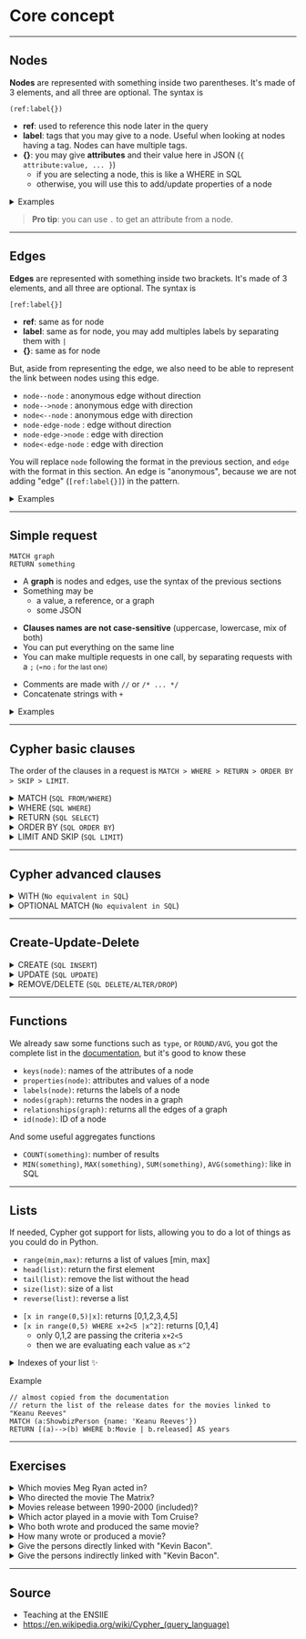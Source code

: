 # Core concept

<hr class="sr">

## Nodes

<div class="row row-cols-md-2 mx-0"><div class="align-self-center">

**Nodes** are represented with something inside two parentheses. It's made of 3 elements, and all three are optional. The syntax is

```none
(ref:label{})
```

</div><div>

* **ref**: used to reference this node later in the query
* **label**: tags that you may give to a node. Useful when looking at nodes having a tag. Nodes can have multiple tags.
* **{}**: you may give **attributes** and their value here in JSON (`{ attribute:value, ... }`)
  * if you are selecting a node, this is like a WHERE in SQL
  * otherwise, you will use this to add/update properties of a node
</div></div>

<details class="details-e">
<summary>Examples</summary>

* `()`: every node
* `(m)`: store every node in m
* `(:Movie)`: every node having the label "Movie"
* `(m:Movie)`: store nodes having the label "Movie" inside m
* `(m:Movie{released:2008})`: store movies released in 2008 in m
* `(:Movie{released:2008})`: only movies released in 2008
* `(:{released:2008})`: nodes having released = 2008
* `(r:{released:2008})`: store nodes having released = 2008 in r
</details>

> **Pro tip**: you can use `.` to get an attribute from a node.

<hr class="sl">

## Edges

<div class="row row-cols-md-2 mx-0"><div class="align-self-center">

**Edges** are represented with something inside two brackets. It's made of 3 elements, and all three are optional. The syntax is

```none
[ref:label{}]
```

* **ref**: same as for node
* **label**: same as for node, you may add multiples labels by separating them with `|`
* **{}**: same as for node
</div><div>

But, aside from representing the edge, we also need to be able to represent the link between nodes using this edge.

* `node--node` : anonymous edge without direction
* `node-->node` : anonymous edge with direction
* `node<--node` : anonymous edge with direction
* `node-edge-node` : edge without direction
* `node-edge->node` : edge with direction
* `node<-edge-node` : edge with direction

You will replace `node` following the format in the previous section, and `edge` with the format in this section. An edge is "anonymous", because we are not adding "edge" (`[ref:label{}]`) in the pattern.
</div></div>

<details class="details-e">
<summary>Examples</summary>

* `()--()`: every two nodes linked together
* `()-->()`: every two nodes, with one having an arrow going to the other
* `(:Movie)--(p)`: store in p, nodes linked with nodes "Movie"
* `(:Movie)<-[:ACTED_IN]-(p)`: store in p, nodes that "ACTED_IN" a Movie
* `(p)-[:ACTED_IN]->(:Movie)`: same
* `()-[a:ACTED_IN]-()`: store in a, every edge labeled "ACTED_IN"
</details>

<hr class="sr">

## Simple request

<div class="row row-cols-md-2 mx-0"><div>

```cypher
MATCH graph
RETURN something
```

* A **graph** is nodes and edges, use the syntax of the previous sections
* Something may be 
  * a value, a reference, or a graph
  * some JSON
</div><div class="align-self-center">

<div>

* **Clauses names are not case-sensitive** (uppercase, lowercase, mix of both)
* You can put everything on the same line
* You can make multiple requests in one call, by separating requests with a `;` <small>(=no `;` for the last one)</small>
</div>

* Comments are made with `//` or `/* ... */`
* Concatenate strings with `+`
</div></div>

<details class="details-e">
<summary>Examples</summary>

* `MATCH (n) RETURN n`: return every node
* `MATCH (m:Movie) RETURN m`: return every node labeled "Movie"
* `MATCH (m:Movie) RETURN m.title`: return the title of every node labeled "Movie"
* `MATCH (m:Movie) RETURN {title:m.title, desc: m.tagline}`: ... as JSON
* `MATCH (m:Movie) RETURN m.title, m.tagline`: ... as a Table
* `MATCH (:Movie)<-[:ACTED_IN]-(p) RETURN p`: nodes that acted in a movie
</details>

<hr class="sl">

## Cypher basic clauses

The order of the clauses in a request is `MATCH > WHERE > RETURN > ORDER BY > SKIP > LIMIT`.

<details class="details-e">
<summary>MATCH (<code>SQL FROM/WHERE</code>)</summary>

As we saw, you call `MATCH` with a graph.

```cypher
MATCH (m:Movie) RETURN m
MATCH m = (:Movie) RETURN m
MATCH g = (:Movie)-[]-() RETURN g
// as a where, but you can only use EQUALS (only released in 2008)
MATCH (m:Movie{released: 2008}) RETURN m
// catesian product
MATCH (m), (p) RETURN m, p
```

> **Pro tip**: You can chain matches if needed.
</details>

<details class="details-e">
<summary>WHERE (<code>SQL WHERE</code>)</summary>

It's working like in SQL. The where will filter the nodes that do not match the condition in the where. Where is taking a boolean, and you can chain conditions with `AND/OR/NOT/IS/XOR`.

* `=, !=, <>, >, <, >=, <=, ...`
* ex: `ref.attribute <> 5`
* `attribute IN [value, value]`
* `attribut =~ "regex"`
* `attribute STARTS WITH, ENDS WITH, CONTAINS`
* `ref:label`: true if ref got this label, false else
* `exists(ref.attribute)`: check if "attribute" exists
* `type(edge) == 'name'`: test if an edge got this name
* you can write an edge in the WHERE like you did in the match

The match can help you simplify complex where clauses, so don't hesitate to use it, as follows

```cypher
// released after 2000
MATCH (m) WHERE m:Movie AND exists(m.released) AND m.released > 2000 RETURN m
// could be simplied to
MATCH (m:Movie) WHERE exists(m.released) AND m.released > 2000 RETURN m

// match every node that PRODUCED a movie, and the movie
MATCH (p)-[:PRODUCED]->(m:Movie) RETURN p, m
// version using where
MATCH (p)--(m) WHERE (p)-[:PRODUCED]->(m:Movie) RETURN p, m
```
</details>

<details class="details-e">
<summary>RETURN (<code>SQL SELECT</code>)</summary>

```cypher
MATCH (m:Movie) RETURN m // node
MATCH (m:Movie) RETURN DISTINCT m // no duplicates results
MATCH (m:Movie) RETURN m.title, m.released // table with title+released
MATCH (m:Movie) RETURN {title: m.title, year: m.released} // JSON
MATCH (m:Movie) RETURN m.title AS title, m.released AS year // rename
```
</details>

<details class="details-e">
<summary>ORDER BY (<code>SQL ORDER BY</code>)</summary>

```cypher
MATCH (m:Movie) RETURN m.title ORDER BY m.title // ASC
MATCH (m:Movie) RETURN m.title ORDER BY m.title ASC
MATCH (m:Movie) RETURN m.title ORDER BY m.title DESC
```
</details>

<details class="details-e">
<summary>LIMIT AND SKIP (<code>SQL LIMIT</code>)</summary>

`SKIP` is used to skip results, while `LIMIT` is used to limit the number of results.

```cypher
// return the oldest movies
MATCH (m:Movie) RETURN m ORDER BY m.released 
SKIP 10 // skip the first 10 results
LIMIT 3 // return only 3 results
```
</details>

<hr class="sr">

## Cypher advanced clauses

<details class="details-e">
<summary>WITH (<code>No equivalent in SQL</code>)</summary>

`WITH` is allowing you to update what you matched, and prepare things for the next matches. You can use WHERE, ORDER BY, LIMIT, etc. inside a WITH!

```cypher
// what's the average released year for the movies in the database?
MATCH (m:Movie) RETURN ROUND(AVG(m.released))
// using a WITH
MATCH (m:Movie) WITH ROUND(AVG(m.released)) as avg RETURN avg
// and now, let's say we want the movies released in avg (=1998)
MATCH (m:Movie) WITH ROUND(AVG(m.released)) as avg 
MATCH (m{released: avg})
RETURN m
```
</details>

<details class="details-e">
<summary>OPTIONAL MATCH (<code>No equivalent in SQL</code>)</summary>

This clause is after the MATCH, before the WHERE. You can try to match something, but if there is no match, then the variable will be null.

```cypher
// for each film, we want to know who acted_in, if someone
// acted in (otherwise, it will be null)
MATCH (a:Movie)
OPTIONAL MATCH (a)<-[r:ACTED_IN]-()
RETURN a.title, r
```
</details>

<hr class="sl">

## Create-Update-Delete

<details class="details-e">
<summary>CREATE (<code>SQL INSERT</code>)</summary>

Simply give the graph you want to create.

```cypher
CREATE (:Movie{title: "My movie", released: 2021})
// create from something existing
MATCH (m:Movie{title: "My movie"}) CREATE (m)<-[:ACTED_IN]-(:ShowbizPerson{name: "me"})
```
</details>

<details class="details-e">
<summary>UPDATE (<code>SQL UPDATE</code>)</summary>

As we did in SQL, simply "`SELECT`" and update your selection with `SET`.

```cypher
MATCH (p:ShowbizPerson{name: "me"})
SET p.name = "My name", p.born = 2021
// same as
MATCH (p:ShowbizPerson{name: "me"})
SET p.name = "My name" SET p.born = 2021
```
</details>

<details class="details-e">
<summary>REMOVE/DELETE (<code>SQL DELETE/ALTER/DROP</code>)</summary>

```cypher
// REMOVE an attribute
MATCH (p:ShowbizPerson{name: "My name"}) REMOVE p.born RETURN p

// DELETE an edge
MATCH (:ShowbizPerson{name: "My name"})-[r]-() DELETE r

// DETACH DELETE a node
// DETACH = delete incident edges, optional if they were already deleted
// DELETE = delete the node
MATCH (p:ShowbizPerson{name: "My name"}) DETACH DELETE (p)
```
</details>

<hr class="sr">

## Functions

We already saw some functions such as `type`, or `ROUND/AVG`, you got the complete list in the [documentation](https://neo4j.com/docs/cypher-manual/current/functions/), but it's good to know these

* `keys(node)`: names of the attributes of a node
* `properties(node)`: attributes and values of a node
* `labels(node)`: returns the labels of a node
* `nodes(graph)`: returns the nodes in a graph
* `relationships(graph)`: returns all the edges of a graph
* `id(node)`: ID of a node

And some useful aggregates functions

* `COUNT(something)`: number of results
* `MIN(something)`, `MAX(something)`, `SUM(something)`, `AVG(something)`: like in SQL

<hr class="sl">

## Lists

If needed, Cypher got support for lists, allowing you to do a lot of things as you could do in Python.

<div class="row row-cols-md-2 mx-0"><div>

* `range(min,max)`: returns a list of values [min, max]
* `head(list)`: return the first element
* `tail(list)`: remove the list without the head
* `size(list)`: size of a list
* `reverse(list)`: reverse a list
</div><div>

* `[x in range(0,5)|x]`: returns [0,1,2,3,4,5]
* `[x in range(0,5) WHERE x+2<5 |x^2]`: returns [0,1,4]
  * only 0,1,2 are passing the criteria `x+2<5`
  * then we are evaluating each value as `x^2`

</div></div>

<details class="details-e">
<summary>Indexes of your list ✨</summary>

* `list[0]`: first element
* `list[-1]`: last element
* `list[1..3]`: list of `list[1]`+`list[2]`
* `list[..3]`: list of `list[0]`+`list[1]`+`list[2]`
* `list[0..]`: list of `list[0]`+`list[1]`+...
</details>

Example

```cypher
// almost copied from the documentation
// return the list of the release dates for the movies linked to "Keanu Reeves"
MATCH (a:ShowbizPerson {name: 'Keanu Reeves'})
RETURN [(a)-->(b) WHERE b:Movie | b.released] AS years
````

<hr class="sr">

## Exercises

<details class="details-s">
<summary>Which movies Meg Ryan acted in?</summary>

```cypher
MATCH (:ShowbizPerson{name: "Meg Ryan"})-[:ACTED_IN]->(m:Movie)
RETURN DISTINCT m.title
```
</details>

<details class="details-s">
<summary>Who directed the movie The Matrix?</summary>

```cypher
MATCH (:Movie{title: "The Matrix"})-[:DIRECTED]-(s:ShowbizPerson)
RETURN s.name
```
</details>

<details class="details-s">
<summary>Movies release between 1990-2000 (included)?</summary>

```cypher
MATCH (m:Movie)
WHERE m.released>=1990 AND m.released<=2000
RETURN m.title
```
</details>

<details class="details-s">
<summary>Which actor played in a movie with Tom Cruise?</summary>

```cypher
MATCH (s:ShowbizPerson)-[:ACTED_IN]->(:Movie)<-[:ACTED_IN]-(:ShowbizPerson{name: "Tom Cruise"})
RETURN DISTINCT s.name
```

We added DISTINCT because an actor may have played in a movie with Tom Cruise more than once.
</details>

<details class="details-s">
<summary>Who both wrote and produced the same movie?</summary>

```cypher
MATCH (w:ShowbizPerson)-[:WROTE]->(:Movie)<-[:PRODUCED]-(p:ShowbizPerson)
WHERE w.name = p.name
RETURN DISTINCT w.name
```

or

```cypher
MATCH (w:ShowbizPerson)-[:WROTE]->(:Movie)<-[:PRODUCED]-(w)
RETURN DISTINCT w.name
````

or

```cypher
MATCH (w:ShowbizPerson)-[:WROTE]->(:Movie)
MATCH (w)-[:PRODUCED]->(:Movie)
RETURN DISTINCT w.name
```

</details>

<details class="details-s">
<summary>How many wrote or produced a movie?</summary>

```cypher
MATCH (p:ShowbizPerson)-[r:WROTE|PRODUCED]->(:Movie)
RETURN DISTINCT COUNT(p)
```
</details>

<details class="details-s">
<summary>Give the persons directly linked with "Kevin Bacon".</summary>

```cypher
MATCH (:ShowbizPerson{name: "Kevin Bacon"})--(p:ShowbizPerson)
RETURN DISTINCT p
```

An alternative answer, by my teacher (too hard 😭)

```cypher
MATCH p=shortestPath((:ShowbizPerson{name:"Kevin Bacon"})-[*1..2]-(c))
WHERE c.name <> "Kevin Bacon"
WITH collect(c.name) AS names
RETURN names
```
</details>

<details class="details-s">
<summary>Give the persons indirectly linked with "Kevin Bacon".</summary>

```cypher
MATCH (:ShowbizPerson{name: "Kevin Bacon"})--()--(p:ShowbizPerson)
RETURN DISTINCT p.name
```

An alternative answer, by my teacher (too hard 😭)

```cypher
MATCH p=shortestPath((:b{name:"Kevin Bacon"})-[*1..2]-(c))
WHERE c.name <> "Kevin Bacon"
WITH collect(c.name) AS names
MATCH (a) WHERE NOT a.name in names
WITH collect(a.name) AS cnames
RETURN cnames
```
</details>

<hr class="sl">

## Source

* Teaching at the ENSIIE
* <https://en.wikipedia.org/wiki/Cypher_(query_language)>
